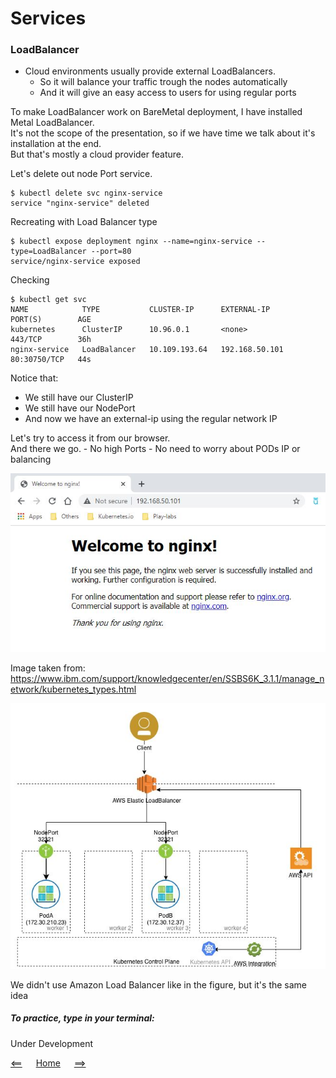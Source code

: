 # Services

 ### LoadBalancer
   
 - Cloud environments usually provide external LoadBalancers.
    - So it will balance your traffic trough the nodes automatically
    - And it will give an easy access to users for using regular ports
    
 To make LoadBalancer work on BareMetal deployment, I have installed Metal LoadBalancer. <br />
 It's not the scope of the presentation, so if we have time we talk about it's installation at the end. <br />
 But that's mostly a cloud provider feature. <br />
 
Let's delete out node Port service.
```
$ kubectl delete svc nginx-service
service "nginx-service" deleted
```

Recreating with Load Balancer type
```
$ kubectl expose deployment nginx --name=nginx-service --type=LoadBalancer --port=80
service/nginx-service exposed
```

Checking
```
$ kubectl get svc
NAME            TYPE           CLUSTER-IP      EXTERNAL-IP      PORT(S)        AGE
kubernetes      ClusterIP      10.96.0.1       <none>           443/TCP        36h
nginx-service   LoadBalancer   10.109.193.64   192.168.50.101   80:30750/TCP   44s
```

Notice that:
 - We still have our ClusterIP
 - We still have our NodePort
 - And now we have an external-ip using the regular network IP
 
Let's try to access it from our browser. <br />
And there we go. 
    - No high Ports
    - No need to worry about PODs IP or balancing
    
![LoadBalancer](images/services-loadbalancer-test.JPG)

Image taken from: https://www.ibm.com/support/knowledgecenter/en/SSBS6K_3.1.1/manage_network/kubernetes_types.html

![LoadBalancer](images/services-loadBalancer.JPG)
 
 We didn't use Amazon Load Balancer like in the figure, but it's the same idea
 
 ##### To practice, type in your terminal:
Under Development

[<==](46.Services-Cluster-NodePort.md) 
&emsp; 
[Home](../../README.md) 
&emsp; 
[==>](50.Taints-and-Tolerations.md)